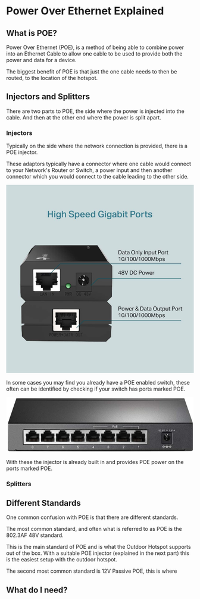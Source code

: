# Power Over Ethernet Explained

## What is POE?

Power Over Ethernet (POE), is a method of being able to combine power into an Ethernet Cable to allow one cable to be used to provide both the power and data for a device.

The biggest benefit of POE is that just the one cable needs to then be routed, to the location of the hotspot.


## Injectors and Splitters

There are two parts to POE, the side where the power is injected into the cable. And then at the other end where the power is split apart.

### Injectors

Typically on the side where the network connection is provided, there is a POE injector.

These adaptors typically have a connector where one cable would connect to your Network's Router or Switch, a power input and then another connector which you would connect to the cable leading to the other side.

![TP Link POE Injector](../media/photos/tplink-poe.jpg  ':size=800')

In some cases you may find you already have a POE enabled switch, these often can be identified by checking if your switch has ports marked POE.

![TP Link POE Injector](../media/photos/tplink-switch.jpg  ':size=800')

With these the injector is already built in and provides POE power on the ports marked POE.

### Splitters

## Different Standards

One common confusion with POE is that there are different standards.

The most common standard, and often what is referred to as POE is the 802.3AF 48V standard.

This is the main standard of POE and is what the Outdoor Hotspot supports out of the box. With a suitable POE injector (explained in the next part) this is the easiest setup with the outdoor hotspot.


The second most common standard is 12V Passive POE, this is where


## What do I need?
